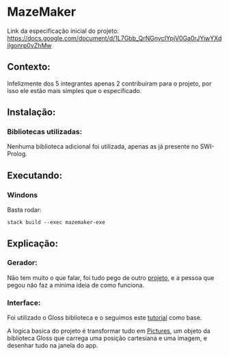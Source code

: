# MazeMaker

Link da especificação inicial do projeto: https://docs.google.com/document/d/1L7Gbb_QrNGnycIYpjV0Ga0rJYiwYXdilgonrp0vZhMw

## Contexto:

Infelizmente dos 5 integrantes apenas 2 contribuiram para o projeto, por isso ele estão mais simples que o especificado.

## Instalação:

### Bibliotecas utilizadas:

Nenhuma biblioteca adicional foi utilizada, apenas as já presente no SWI-Prolog.

## Executando:

### Windons

Basta rodar:

```
stack build --exec mazemaker-exe
```

## Explicação:

### Gerador:

Não tem muito o que falar, foi tudo pego de outro [projeto](https://github.com/CPSC-312-Haskell-Project/mazekell "Mazekell"), e a pessoa que pegou não faz a minima ideia de como funciona.

### Interface:

Foi utilizado o Gloss biblioteca e o seguimos este [tutorial](https://blog.jayway.com/2020/11/01/making-a-small-game-with-gloss/) como base.

A logica basica do projeto é transformar tudo em [Pictures](https://hackage.haskell.org/package/gloss-1.13.2.1/docs/Graphics-Gloss-Data-Picture.html), um objeto da biblioteca Gloss que carrega uma posição cartesiana e uma imagem, e desenhar tudo na janela do app.
